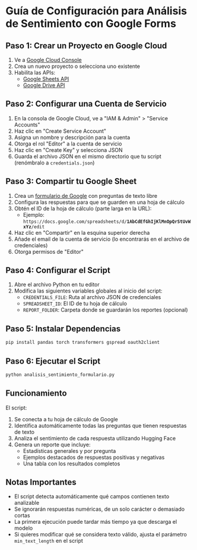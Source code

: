 # Guía de Configuración para Análisis de Sentimiento con Google Forms

## Paso 1: Crear un Proyecto en Google Cloud
1. Ve a [Google Cloud Console](https://console.cloud.google.com/)
2. Crea un nuevo proyecto o selecciona uno existente
3. Habilita las APIs:
   - [Google Sheets API](https://console.cloud.google.com/apis/library/sheets.googleapis.com)
   - [Google Drive API](https://console.cloud.google.com/apis/library/drive.googleapis.com)

## Paso 2: Configurar una Cuenta de Servicio
1. En la consola de Google Cloud, ve a "IAM & Admin" > "Service Accounts"
2. Haz clic en "Create Service Account"
3. Asigna un nombre y descripción para la cuenta
4. Otorga el rol "Editor" a la cuenta de servicio
5. Haz clic en "Create Key" y selecciona JSON
6. Guarda el archivo JSON en el mismo directorio que tu script (renómbralo a `credentials.json`)

## Paso 3: Compartir tu Google Sheet
1. Crea un [formulario de Google](https://docs.google.com/forms) con preguntas de texto libre
2. Configura las respuestas para que se guarden en una hoja de cálculo
3. Obtén el ID de la hoja de cálculo (parte larga en la URL):
   - Ejemplo: `https://docs.google.com/spreadsheets/d/`**`1AbCdEfGhIjKlMnOpQrStUvWxYz`**`/edit`
4. Haz clic en "Compartir" en la esquina superior derecha
5. Añade el email de la cuenta de servicio (lo encontrarás en el archivo de credenciales)
6. Otorga permisos de "Editor"

## Paso 4: Configurar el Script
1. Abre el archivo Python en tu editor
2. Modifica las siguientes variables globales al inicio del script:
   - `CREDENTIALS_FILE`: Ruta al archivo JSON de credenciales
   - `SPREADSHEET_ID`: El ID de tu hoja de cálculo
   - `REPORT_FOLDER`: Carpeta donde se guardarán los reportes (opcional)
   
## Paso 5: Instalar Dependencias
```bash
pip install pandas torch transformers gspread oauth2client
```

## Paso 6: Ejecutar el Script
```bash
python analisis_sentimiento_formulario.py
```

## Funcionamiento
El script:
1. Se conecta a tu hoja de cálculo de Google
2. Identifica automáticamente todas las preguntas que tienen respuestas de texto
3. Analiza el sentimiento de cada respuesta utilizando Hugging Face
4. Genera un reporte que incluye:
   - Estadísticas generales y por pregunta
   - Ejemplos destacados de respuestas positivas y negativas
   - Una tabla con los resultados completos

## Notas Importantes
- El script detecta automáticamente qué campos contienen texto analizable
- Se ignorarán respuestas numéricas, de un solo carácter o demasiado cortas
- La primera ejecución puede tardar más tiempo ya que descarga el modelo
- Si quieres modificar qué se considera texto válido, ajusta el parámetro `min_text_length` en el script